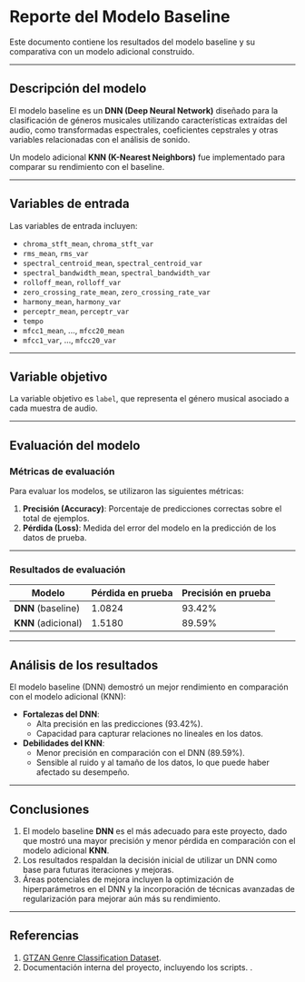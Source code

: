 # Reporte del Modelo Baseline  

Este documento contiene los resultados del modelo baseline y su comparativa con un modelo adicional construido.  

---

## Descripción del modelo  
El modelo baseline es un **DNN (Deep Neural Network)** diseñado para la clasificación de géneros musicales utilizando características extraídas del audio, como transformadas espectrales, coeficientes cepstrales y otras variables relacionadas con el análisis de sonido.  

Un modelo adicional **KNN (K-Nearest Neighbors)** fue implementado para comparar su rendimiento con el baseline.  

---

## Variables de entrada  

Las variables de entrada incluyen:  
- `chroma_stft_mean`, `chroma_stft_var`  
- `rms_mean`, `rms_var`  
- `spectral_centroid_mean`, `spectral_centroid_var`  
- `spectral_bandwidth_mean`, `spectral_bandwidth_var`  
- `rolloff_mean`, `rolloff_var`  
- `zero_crossing_rate_mean`, `zero_crossing_rate_var`  
- `harmony_mean`, `harmony_var`  
- `perceptr_mean`, `perceptr_var`  
- `tempo`  
- `mfcc1_mean`, ..., `mfcc20_mean`  
- `mfcc1_var`, ..., `mfcc20_var`  

---

## Variable objetivo  

La variable objetivo es `label`, que representa el género musical asociado a cada muestra de audio.  

---

## Evaluación del modelo  

### Métricas de evaluación  

Para evaluar los modelos, se utilizaron las siguientes métricas:  
1. **Precisión (Accuracy)**: Porcentaje de predicciones correctas sobre el total de ejemplos.  
2. **Pérdida (Loss)**: Medida del error del modelo en la predicción de los datos de prueba.  

---

### Resultados de evaluación  

| Modelo | Pérdida en prueba | Precisión en prueba |  
|--------|-------------------|---------------------|  
| **DNN** (baseline) | 1.0824 | 93.42% |  
| **KNN** (adicional) | 1.5180 | 89.59% |  

---

## Análisis de los resultados  

El modelo baseline (DNN) demostró un mejor rendimiento en comparación con el modelo adicional (KNN):  
- **Fortalezas del DNN**:  
  - Alta precisión en las predicciones (93.42%).  
  - Capacidad para capturar relaciones no lineales en los datos.  
- **Debilidades del KNN**:  
  - Menor precisión en comparación con el DNN (89.59%).  
  - Sensible al ruido y al tamaño de los datos, lo que puede haber afectado su desempeño.  

---

## Conclusiones  

1. El modelo baseline **DNN** es el más adecuado para este proyecto, dado que mostró una mayor precisión y menor pérdida en comparación con el modelo adicional **KNN**.  
2. Los resultados respaldan la decisión inicial de utilizar un DNN como base para futuras iteraciones y mejoras.  
3. Áreas potenciales de mejora incluyen la optimización de hiperparámetros en el DNN y la incorporación de técnicas avanzadas de regularización para mejorar aún más su rendimiento.  

---

## Referencias  

1. [GTZAN Genre Classification Dataset](https://www.kaggle.com/code/imsparsh/gtzan-genre-classification-deep-learning-val-92-4/notebook#GTZAN---Deep-Learning).  
2. Documentación interna del proyecto, incluyendo los scripts.  .  
